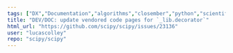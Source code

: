 ```yaml
---
tags: ["DX","Documentation","algorithms","closember","python","scientific-computing","scipy"]
title: "DEV/DOC: update vendored code pages for `_lib.decorator`"
html_url: "https://github.com/scipy/scipy/issues/23136"
user: "lucascolley"
repo: "scipy/scipy"
---
```


